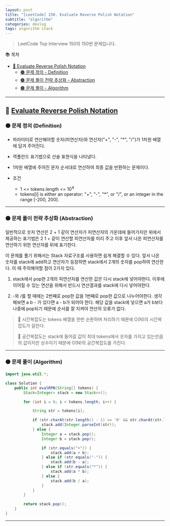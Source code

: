 ```yaml
---
layout: post
title: "[LeetCode] 150. Evaluate Reverse Polish Notation"
subtitle: "algorithm"
categories: devlog
tags: algorithm stack
---
```


> LeetCode Top Interview 150의 150번 문제입니다.

<!--more-->

📚 목차
- [🌱 Evaluate Reverse Polish Notation](#-evaluate-reverse-polish-notation)
  - [🟤 문제 정의 - Definition](#-문제-요약-definition)
  - [🟤 문제 풀이 전략 추상화 - Abstraction](#-문제-풀이-전략-추상화-abstraction)
  - [🟤 문제 풀이 - Algorithm](#-문제-풀이-algorithm)

----

## 🌱 [Evaluate Reverse Polish Notation](https://leetcode.com/problems/evaluate-reverse-polish-notation/?envType=study-plan-v2&envId=top-interview-150)

### 🟤 문제 정의 (Definition)

- 파라미터로 연산해야할 숫자(피연산자)와 연산자("+", "-", "*", "/")가 1차원 배열에 담겨 주어진다.
- 역폴란드 표기법으로 산술 표현식을 나타냈다.

- 1차원 배열에 주어진 문자 순서대로 연산하여 최종 값을 반환하는 문제이다.


- 조건
  - 1 <= tokens.length <= 10<sup>4</sup>
  - tokens[i] is either an operator: "+", "-", "*", or "/", or an integer in the range [-200, 200].
---

### 🟤 문제 풀이 전략 추상화 (Abstraction)

일반적으로 숫자 연산은 2 + 1 같이 연산자가 피연산자의 가운데에 들어가지만 위에서 제공하는 표기법은 2 1 + 같이 연산할 피연산자를 미리 주고 
이후 앞서 나온 피연산자를 연산하기 위한 연산자를 뒤에 표기한다.

이 문제를 풀기 위해서는 Stack 자료구조를 사용하면 쉽게 해결할 수 있다. 앞서 나온 숫자를 stack에 add하고 연산자가 등장하면 stack에서 
2개의 숫자를 pop하여 연산한다. 이 때 주의해야할 점이 2가지 있다.

1. stack에서 pop한 2개의 피연산자를 연산한 값은 다시 stack에 넣어야한다. 이후에 이어질 수 있는 연산을 위해서 반드시 연산결과를 stack에 
다시 넣어야한다.

2. -와 /를 할 때에는 2번째로 pop한 값을 1번째로 pop한 값으로 나누어야한다. 생각해보면 a b - 가 있다면 a - b가 되어야 한다. 해당 값을 stack에 
넣으면 a가 b보다 나중에 pop되기 때문에 순서를 잘 지켜야 연산의 오류가 없다.

> 🥕 시간복잡도는 tokens 배열을 한번 순환하며 처리하기 때문에 O(N)의 시간복잡도가 걸린다.
> 
> 🥕 공간복잡도는 stack에 들어갈 값이 최대 tokens에서 숫자를 가지고 있는만큼의 값이지만 상수이기 때문에 O(N)의 공간복잡도를 가진다. 

---

### 🟤 문제 풀이 (Algorithm)

```java
import java.util.*;

class Solution {
    public int evalRPN(String[] tokens) {
        Stack<Integer> stack = new Stack<>();

        for (int i = 0; i < tokens.length; i++) {

            String str = tokens[i];

            if (str.charAt(str.length() - 1) >= '0' && str.charAt(str.length() - 1) <= '9') {
                stack.add(Integer.parseInt(str));
            } else {
                Integer a = stack.pop();
                Integer b = stack.pop();

                if (str.equals("+")) {
                    stack.add(a + b);
                } else if (str.equals("-")) {
                    stack.add(b - a);
                } else if (str.equals("*")) {
                    stack.add(a * b);
                } else {
                    stack.add(b / a);
                }
            }
        }

        return stack.pop();
    }
}
```

---
